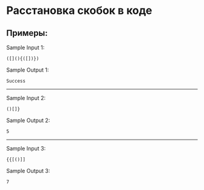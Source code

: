 # Расстановка скобок в коде

## Примеры:

Sample Input 1:

```
([](){([])})
```

Sample Output 1:

```
Success
```

<hr/>

Sample Input 2:

```
()[]}
```

Sample Output 2:

```
5
```

<hr/>

Sample Input 3:

```
{{[()]]
```

Sample Output 3:

```
7
```
